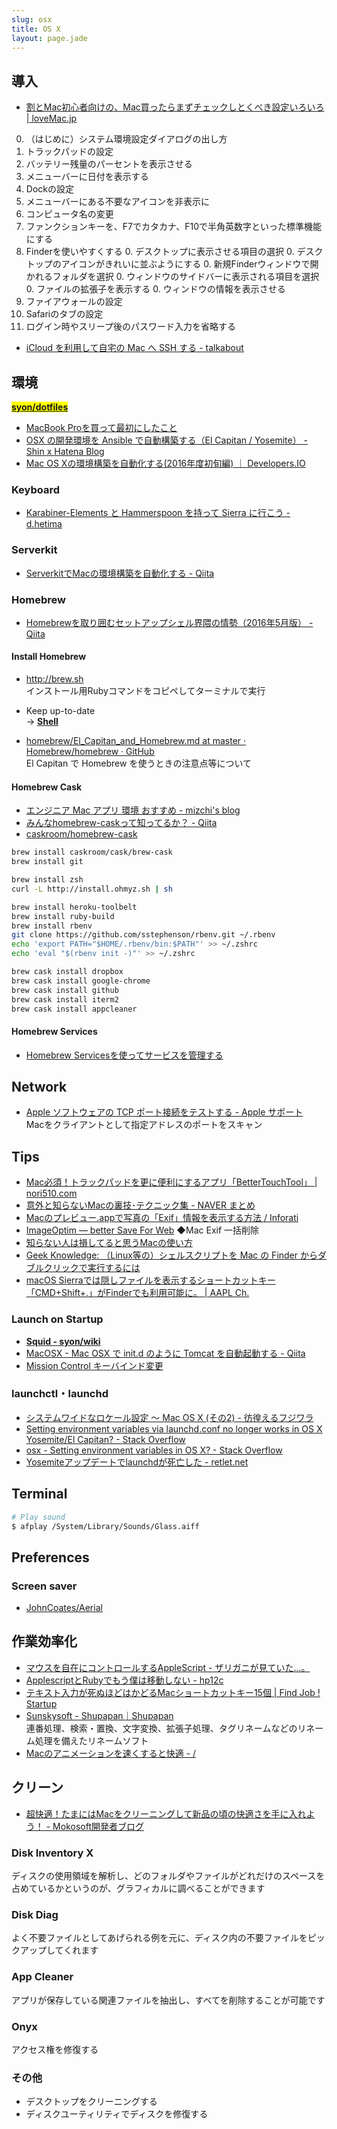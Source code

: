 ```yaml
---
slug: osx
title: OS X
layout: page.jade
---
```


## 導入

- [割とMac初心者向けの、Mac買ったらまずチェックしとくべき設定いろいろ | loveMac.jp](http://lovemac.jp/blog/1298/)
0. （はじめに）システム環境設定ダイアログの出し方
0. トラックパッドの設定
0. バッテリー残量のパーセントを表示させる
0. メニューバーに日付を表示する
0. Dockの設定
0. メニューバーにある不要なアイコンを非表示に
0. コンピュータ名の変更
0. ファンクションキーを、F7でカタカナ、F10で半角英数字といった標準機能にする
0. Finderを使いやすくする
    0. デスクトップに表示させる項目の選択
    0. デスクトップのアイコンがきれいに並ぶようにする
    0. 新規Finderウィンドウで開かれるフォルダを選択
    0. ウィンドウのサイドバーに表示される項目を選択
    0. ファイルの拡張子を表示する
    0. ウィンドウの情報を表示させる
0. ファイアウォールの設定
0. Safariのタブの設定
0. ログイン時やスリープ後のパスワード入力を省略する

- [iCloud を利用して自宅の Mac へ SSH する - talkabout](http://www.talkabout.jp/2012/10/icloud-mac-ssh.html)


## 環境

__<mark>[syon/dotfiles](https://github.com/syon/dotfiles)</mark>__

- [MacBook Proを買って最初にしたこと](http://blog.akihiko.me/2015/03/01/mbp-first-step/)
- [OSX の開発環境を Ansible で自動構築する（El Capitan / Yosemite） - Shin x Hatena Blog](http://shin1x1.hatenablog.com/entry/osx-provisioning-with-ansible)
- [Mac OS Xの環境構築を自動化する(2016年度初旬編) ｜ Developers.IO](http://dev.classmethod.jp/server-side/ansible/automate-build-mac-osx-env-by-ansible/)

### Keyboard

- [Karabiner\-Elements と Hammerspoon を持って Sierra に行こう \- d\.hetima](http://hetima.hatenablog.jp/entry/2017/05/23/221721)


### Serverkit
- [ServerkitでMacの環境構築を自動化する - Qiita](http://qiita.com/r7kamura/items/591e96861f025fb22998)

### Homebrew

- [Homebrewを取り囲むセットアップシェル界隈の情勢（2016年5月版） - Qiita](http://qiita.com/shibukk/items/d2d3686ac576bcf497b2)

#### Install Homebrew
- http://brew.sh  
  インストール用Rubyコマンドをコピペしてターミナルで実行

- Keep up-to-date  
  → __[Shell](/wiki/shell/)__

- [homebrew/El_Capitan_and_Homebrew.md at master · Homebrew/homebrew · GitHub](https://github.com/Homebrew/homebrew/blob/master/share/doc/homebrew/El_Capitan_and_Homebrew.md)  
  El Capitan で Homebrew を使うときの注意点等について

#### Homebrew Cask
- [エンジニア Mac アプリ 環境 おすすめ - mizchi's blog](http://mizchi.hatenablog.com/entry/2014/03/02/090517)
- [みんなhomebrew-caskって知ってるか？ - Qiita](http://qiita.com/ryurock/items/1432578d364985f6cb06)
- [caskroom/homebrew-cask](https://github.com/caskroom/homebrew-cask)

```bash
brew install caskroom/cask/brew-cask
brew install git

brew install zsh
curl -L http://install.ohmyz.sh | sh

brew install heroku-toolbelt
brew install ruby-build
brew install rbenv
git clone https://github.com/sstephenson/rbenv.git ~/.rbenv
echo 'export PATH="$HOME/.rbenv/bin:$PATH"' >> ~/.zshrc
echo 'eval "$(rbenv init -)"' >> ~/.zshrc

brew cask install dropbox
brew cask install google-chrome
brew cask install github
brew cask install iterm2
brew cask install appcleaner
```

#### Homebrew Services
- [Homebrew Servicesを使ってサービスを管理する](http://rcmdnk.github.io/blog/2016/04/25/computer-mac-homebrew/)


## Network

- [Apple ソフトウェアの TCP ポート接続をテストする - Apple サポート](https://support.apple.com/ja-jp/HT203875)  
  Macをクライアントとして指定アドレスのポートをスキャン


## Tips
- [Mac必須！トラックパッドを更に便利にするアプリ「BetterTouchTool」 | nori510.com](http://nori510.com/archives/4208)
- [意外と知らないMacの裏技･テクニック集 - NAVER まとめ](http://matome.naver.jp/odai/2129888099522555301)
- [Macのプレビュー.appで写真の「Exif」情報を表示する方法 / Inforati](http://inforati.jp/apple/mac-tips-techniques/multimedia-hints/how-to-show-exif-data-of-a-photo-with-mac-preview-app.html)
- [ImageOptim — better Save For Web](http://imageoptim.com/) ◆Mac Exif 一括削除
- [知らない人は損してると思うMacの使い方](http://alfalfalfa.com/archives/1147302.html)
- [Geek Knowledge: （Linux等の）シェルスクリプトを Mac の Finder からダブルクリックで実行するには](http://hseisyu.blogspot.jp/2010/10/linux-mac-finder.html)
- [macOS Sierraでは隠しファイルを表示するショートカットキー「CMD\+Shift\+\.」がFinderでも利用可能に。 \| AAPL Ch\.](http://applech2.com/archives/macos-sierra-finder-cmd-shift-period-show-hidden-file.html)

### Launch on Startup
- __[Squid - syon/wiki](/wiki/squid-proxy/)__
- [MacOSX - Mac OSX で init.d のように Tomcat を自動起動する - Qiita](http://qiita.com/hidekuro/items/316abf8b359734227c88)
- [Mission Control キーバインド変更](https://twitter.com/ryo_dg/status/856374326869676032)

### launchctl・launchd
- [システムワイドなロケール設定 ～ Mac OS X (その2) - 彷徨えるフジワラ](http://d.hatena.ne.jp/flying-foozy/20140204/1391520123)
- [Setting environment variables via launchd.conf no longer works in OS X Yosemite/El Capitan? - Stack Overflow](http://stackoverflow.com/questions/25385934/setting-environment-variables-via-launchd-conf-no-longer-works-in-os-x-yosemite)
- [osx - Setting environment variables in OS X? - Stack Overflow](http://stackoverflow.com/questions/135688/setting-environment-variables-in-os-x)
- [Yosemiteアップデートでlaunchdが死亡した - retlet.net](http://retlet.net/log/2014/10/yosemite-launchd.html)


## Terminal

```bash
# Play sound
$ afplay /System/Library/Sounds/Glass.aiff
```


## Preferences

### Screen saver
- [JohnCoates/Aerial](https://github.com/JohnCoates/Aerial)


## 作業効率化
- [マウスを自在にコントロールするAppleScript - ザリガニが見ていた...。](http://d.hatena.ne.jp/zariganitosh/20120126/library_mouse_scpt)
- [ApplescriptとRubyでもう僕は移動しない - hp12c](http://d.hatena.ne.jp/keyesberry/20100315/p1)
- [テキスト入力が死ぬほどはかどるMacショートカットキー15個 | Find Job ! Startup](http://www.find-job.net/startup/mac-shortcut)
- [Sunskysoft - Shupapan｜Shupapan](http://sunsky3s.s41.xrea.com/shupapan/)  
  連番処理、検索・置換、文字変換、拡張子処理、タグリネームなどのリネーム処理を備えたリネームソフト
- [Macのアニメーションを速くすると快適 \- /](http://memo.brdr.jp/post/156787133366/mac%E3%81%AE%E3%82%A2%E3%83%8B%E3%83%A1%E3%83%BC%E3%82%B7%E3%83%A7%E3%83%B3%E3%82%92%E9%80%9F%E3%81%8F%E3%81%99%E3%82%8B%E3%81%A8%E5%BF%AB%E9%81%A9)


## クリーン
- [超快適！たまにはMacをクリーニングして新品の頃の快適さを手に入れよう！ - Mokosoft開発者ブログ](http://blog.mokosoft.com/entry/2014/02/06/173706)

### Disk Inventory X
ディスクの使用領域を解析し、どのフォルダやファイルがどれだけのスペースを占めているかというのが、グラフィカルに調べることができます

### Disk Diag
よく不要ファイルとしてあげられる例を元に、ディスク内の不要ファイルをピックアップしてくれます

### App Cleaner
アプリが保存している関連ファイルを抽出し、すべてを削除することが可能です

### Onyx
アクセス権を修復する

### その他
- デスクトップをクリーニングする
- ディスクユーティリティでディスクを修復する

